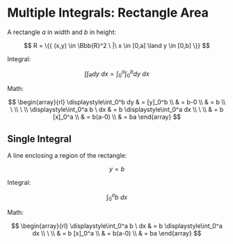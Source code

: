 # Multiple Integrals: Rectangle Area

A rectangle $a$ in width and $b$ in height:

$$
R = \{{
(x,y) \in \Bbb{R}^2 \ |\ x \in [0,a] \land y \in [0,b]
\}}
$$

Integral:

$$
\int\int_R dy \ dx = \int_0^a \int_0^b dy \ dx
$$

Math:

$$
\begin{array}{rl}
\displaystyle\int_0^b dy & = [y]_0^b
\\
& = b-0
\\
& = b
\\
\ 
\\
\ 
\\
\displaystyle\int_0^a b \ dx & = b \displaystyle\int_0^a dx
\\
\ 
\\
& = b [x]_0^a
\\
& = b(a-0)
\\
& = ba
\end{array}
$$

 ## Single Integral
 
 A line enclosing a region of the rectangle:
 
 $$
 y = b
 $$
 
 Integral:
 
 $$
 \int_0^a b \ dx
 $$
 
 Math:
 
 $$
 \begin{array}{rl}
\displaystyle\int_0^a b \ dx & = b \displaystyle\int_0^a dx
\\
\ 
\\
& = b [x]_0^a
\\
& = b(a-0)
\\
& = ba
 \end{array}
 $$

